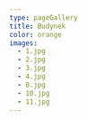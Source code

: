 ```yaml
---
type: pageGallery
title: Budynek
color: orange
images:
  - 1.jpg
  - 2.jpg
  - 3.jpg
  - 4.jpg
  - 8.jpg
  - 10.jpg
  - 11.jpg
---
```

